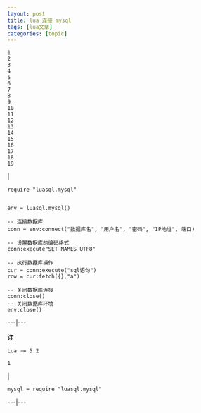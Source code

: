 ```yaml
---
layout: post
title: lua 连接 mysql 
tags: [lua文章]
categories: [topic]
---
```


    1  
    2  
    3  
    4  
    5  
    6  
    7  
    8  
    9  
    10  
    11  
    12  
    13  
    14  
    15  
    16  
    17  
    18  
    19  
    

|

    
    
    require "luasql.mysql"  
      
      
    env = luasql.mysql()  
      
    -- 连接数据库  
    conn = env:connect("数据库名", "用户名", "密码", "IP地址", 端口)  
      
    -- 设置数据库的编码格式  
    conn:execute"SET NAMES UTF8"  
      
    -- 执行数据库操作  
    cur = conn:execute("sql语句")  
    row = cur:fetch({},"a")  
      
    -- 关闭数据库连接  
    conn:close()  
    -- 关闭数据库环境  
    env:close()  
      
  
---|---  
  
**注**

`Lua >= 5.2`

    
    
    1  
    

|

    
    
    mysql = require "luasql.mysql"  
      
  
---|---